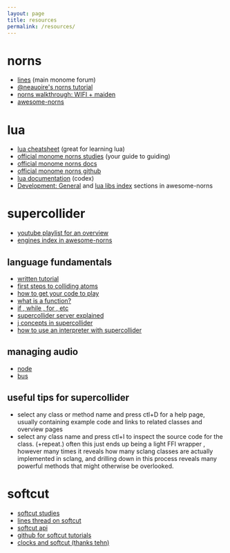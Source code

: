 ```yaml
---
layout: page
title: resources
permalink: /resources/
---
```

# norns
- [lines](https://llllllll.co) (main monome forum)
- [@neauoire's norns tutorial](https://llllllll.co/t/norns-tutorial/23241)
- [norns walkthrough: WIFI + maiden](https://vimeo.com/436460489)
- [awesome-norns](https://github.com/p3r7/awesome-monome-norns/blob/main/README.md)

#  lua
 - [lua cheatsheet](https://devhints.io/lua) (great for learning lua)
 - [official monome norns studies](https://monome.org/docs/norns/study-1/) (your guide to guiding)
 - [official monome norns docs](https://monome.org/docs/norns/)
 - [official monome norns github](https://github.com/monome/norns)
 - [lua documentation](http://www.lua.org/manual/5.4/) (codex)
 - [Development: General](https://github.com/p3r7/awesome-monome-norns/blob/main/README.md#development-general) and [lua libs index](https://github.com/p3r7/awesome-monome-norns/blob/main/README.md#lua-libs) sections in awesome-norns

#  supercollider

- [youtube playlist for an overview](https://youtu.be/yRzsOOiJ_p4)
- [engines index in awesome-norns](https://github.com/p3r7/awesome-monome-norns/blob/main/README.md#supercollider-engines)

## language fundamentals
- [written tutorial](https://composerprogrammer.com/teaching/supercollider/sctutorial/tutorial.html#chapter1)
- [first steps to colliding atoms](https://doc.sccode.org/Tutorials/Getting-Started/02-First-Steps.html)
- [how to get your code to play](https://doc.sccode.org/Reference/play.html)
- [what is a function?](https://doc.sccode.org/Reference/Functions.html)
- [if , while , for , etc](https://doc.sccode.org/Reference/Control-Structures.html)
- [supercollider server explained](https://doc.sccode.org/Guides/ClientVsServer.html)
- [j concepts in supercollider](https://doc.sccode.org/Guides/J-concepts-in-SC.html)
- [how to use an interpreter with supercollider ](https://doc.sccode.org/Guides/How-to-Use-the-Interpreter.html)

## managing audio
- [node](https://doc.sccode.org/Classes/Node.html)
- [bus](https://doc.sccode.org/Classes/Bus.html)

## useful tips for supercollider
- select any class or method name and press ctl+D for a help page, usually containing  example code and links to related classes and overview pages
- select any class name and press ctl+I to inspect the source code for the class. (+repeat.) often this just ends up being a light FFI wrapper , however many times it reveals how many sclang classes are actually implemented in sclang, and drilling down in this process reveals many powerful methods that  might otherwise be overlooked.

#  softcut

- [softcut studies](https://monome.org/docs/norns/softcut/)
- [lines thread on softcut](https://llllllll.co/t/norns-tutorial/23241)
- [softcut api](https://monome.org/docs/norns/api/modules/softcut.html)
- [github for softcut tutorials](https://github.com/monome/softcut-studies)
- [clocks and softcut (thanks tehn)](https://vimeo.com/416730766)
